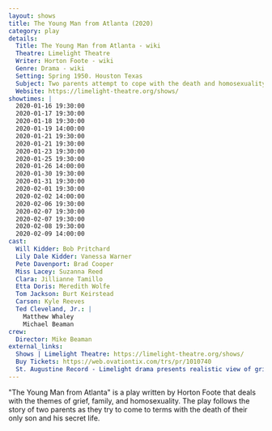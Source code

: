 ```yaml
---
layout: shows
title: The Young Man from Atlanta (2020)
category: play
details:
  Title: The Young Man from Atlanta - wiki
  Theatre: Limelight Theatre
  Writer: Horton Foote - wiki
  Genre: Drama - wiki
  Setting: Spring 1950. Houston Texas
  Subject: Two parents attempt to cope with the death and homosexuality of their only son
  Website: https://limelight-theatre.org/shows/
showtimes: |
  2020-01-16 19:30:00
  2020-01-17 19:30:00
  2020-01-18 19:30:00
  2020-01-19 14:00:00
  2020-01-21 19:30:00
  2020-01-21 19:30:00
  2020-01-23 19:30:00
  2020-01-25 19:30:00
  2020-01-26 14:00:00
  2020-01-30 19:30:00
  2020-01-31 19:30:00
  2020-02-01 19:30:00
  2020-02-02 14:00:00
  2020-02-06 19:30:00
  2020-02-07 19:30:00
  2020-02-07 19:30:00
  2020-02-08 19:30:00
  2020-02-09 14:00:00
cast:
  Will Kidder: Bob Pritchard
  Lily Dale Kidder: Vanessa Warner
  Pete Davenport: Brad Cooper
  Miss Lacey: Suzanna Reed
  Clara: Jillianne Tamillo
  Etta Doris: Meredith Wolfe
  Tom Jackson: Burt Keirstead
  Carson: Kyle Reeves
  Ted Cleveland, Jr.: |
    Matthew Whaley
    Michael Beaman
crew:
  Director: Mike Beaman
external_links:
  Shows | Limelight Theatre: https://limelight-theatre.org/shows/
  Buy Tickets: https://web.ovationtix.com/trs/pr/1010740
  St. Augustine Record - Limelight drama presents realistic view of grief recovery: https://www.staugustine.com/entertainment/20200117/limelight-drama-presents-realistic-view-of-grief-recovery
---
```

"The Young Man from Atlanta" is a play written by Horton Foote that deals with the themes of grief, family, and homosexuality. The play follows the story of two parents as they try to come to terms with the death of their only son and his secret life. 